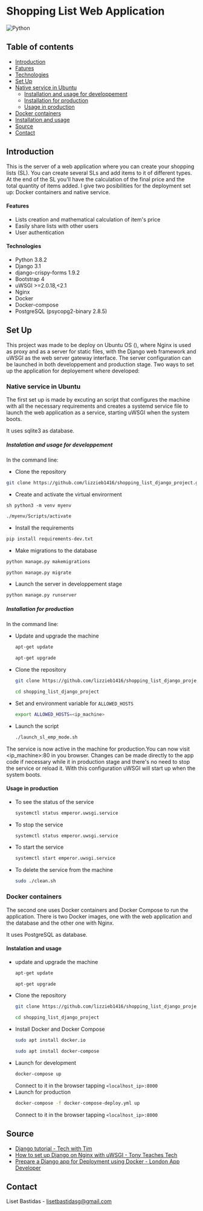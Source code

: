 # Shopping List Web Application 

![Python](https://img.shields.io/badge/python-3.7%20%7C%203.8-blue?style=plastic)


## Table of contents 
- [Introduction](#Introduction)
 - [Fatures](#Features)
 - [Technologies](#Technologies)
- [Set Up](#SetUp)
 - [Native service in Ubuntu](#NativeserviceinUbuntu)
   - [Installation and usage for developpement](#Installationandusagefordeveloppement)
   - [Installation for production](#Installationforproduction)
   - [Usage in production](#Usageinproduction)
 - [Docker containers](#Dockercontainers)
  - [Installation and usage](#Installationandusage)
- [Source](#Source)
- [Contact](#Contact)

## Introduction 
This is the server of a web application where you can create your shopping lists (SL). You can create several SLs and add items to it of different types. At the end of the SL you'll have the calculation of the final price and the total quantity of items added. I give two posibilities for the deployment set up: Docker containers and native service.

#### Features 
- Lists creation and mathematical calculation of item's price
- Easily share lists with other users
- User authentication 

#### Technologies 
- Python 3.8.2
- Django 3.1
- django-crispy-forms 1.9.2
- Bootstrap 4
- uWSGI >=2.0.18,<2.1
- Nginx
- Docker
- Docker-compose 
- PostgreSQL (psycopg2-binary 2.8.5)

## Set Up 
This project was made to be deploy on Ubuntu OS (), where Nginx is used as proxy and as a server for static files, with the Django web framework and uWSGI as the web server gateway interface. 
The server configuration can be launched in both developpement and production stage. Two ways to set up the application for deployement where developed: 

### Native service in Ubuntu 
The first set up is made by excuting an script that configures the machine with all the necessary requirements and creates a systemd service file to launch the web application as a service, starting uWSGI when the system boots.

It uses sqlite3 as database. 

##### Instalation and usage for developpement
In the command line: 
- Clone the repository
```sh
git clone https://github.com/lizzieb1416/shopping_list_django_project.git
```
- Create and activate the virtual envirorment
```
sh python3 -m venv myenv
```
```sh
./myenv/Scripts/activate
```
- Install the requirements
```sh
pip install requirements-dev.txt
```
- Make migrations to the database 
```sh 
python manage.py makemigrations
```
```sh 
python manage.py migrate
```
- Launch the server in developpement stage
```sh
python manage.py runserver
```

##### Installation for production 
In the command line:
- Update and upgrade the machine
  ```sh
  apt-get update
  ```
  ```sh
  apt-get upgrade
  ```
- Clone the repository
  ```sh
  git clone https://github.com/lizzieb1416/shopping_list_django_project.git
  ```
  ```sh
  cd shopping_list_django_project
  ```
- Set and environment variable for `ALLOWED_HOSTS`
  ```sh
  export ALLOWED_HOSTS=<ip_machine>
  ```
- Launch the script
  ```sh
  ./launch_sl_emp_mode.sh
  ```
The service is now active in the machine for production.You can now visit <ip_machine>:80 in you browser. Changes can be made directly to the app code if necessary while it in production stage and there's no need to stop the service or reload it. With 	this configuration uWSGI will start up when the system boots.

#### Usage in production 
- To see the status of the service
  ```sh
  systemctl status emperor.uwsgi.service
  ```
- To stop the service
  ```sh
  systemctl status emperor.uwsgi.service
  ```
- To start the service
  ```sh
  systemctl start emperor.uwsgi.service
  ```
- To delete the service from the machine
  ```sh
  sudo ./clean.sh 
  ```

### Docker containers
The second one uses Docker containers and Docker Compose to run the application. There is two Docker images, one with the web application and the database and the other one with Nginx.

It uses PostgreSQL as database. 

#### Instalation and usage
- update and upgrade the machine
  ```sh
  apt-get update
  ```
  ```sh
  apt-get upgrade
  ```
- Clone the repository
  ```sh
  git clone https://github.com/lizzieb1416/shopping_list_django_project.git
  ```
  ```sh
  cd shopping_list_django_project
  ```
- Install Docker and Docker Compose
  ```sh
  sudo apt install docker.io
  ```
  ```sh
  sudo apt install docker-compose
  ```
- Launch for development
  ```sh
  docker-compose up
  ```
  Connect to it in the browser tapping `<localhost_ip>:8000`
- Launch for production 
  ```sh 
  docker-compose -f docker-compose-deploy.yml up
  ```
  Connect to it in the browser tapping `<localhost_ip>:8000`
 
## Source 
 
- [Django tutorial - Tech with Tim](https://www.techwithtim.net/tutorials/django/setup/)
- [How to set up Django on Nginx with uWSGI - Tony Teaches Tech](https://tonyteaches.tech/django-nginx-uwsgi-tutorial/)
- [Prepare a Django app for Deployment using Docker - London App Developer](https://www.youtube.com/watch?v=nh1ynJGJuT8&list=PLIWLW8_gNNc1dLUGuSAzpsf3zRDrR-yKy&index=45&t=1893s)


## Contact 
Liset Bastidas - lisetbastidasg@gmail.com
